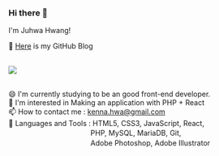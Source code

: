 ### Hi there 👋
I'm Juhwa Hwang!

🤞 <a href="https://kenna-hwa.github.io/">Here</a> is my GitHub Blog 

<br />


<img src="https://user-images.githubusercontent.com/76397046/129883518-5d4f109d-f66b-410a-a7d3-35acc27db78a.jpg" style="width=100px">

<br />
<br />


😄   I'm currently studying to be an good front-end developer.  
💚   I'm interested in Making an application with PHP + React  
📫   How to contact me : kenna.hwa@gmail.com  
💪   Languages and Tools : HTML5, CSS3, JavaScript, React,  
　　　　　　　　　 　　  PHP, MySQL, MariaDB, Git,  
　　　　　　　　 　　　   Adobe Photoshop, Adobe Illustrator   

